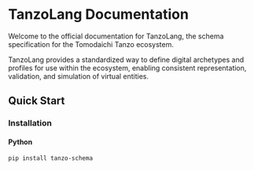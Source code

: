 # TanzoLang Documentation

Welcome to the official documentation for TanzoLang, the schema specification for the Tomodaichi Tanzo ecosystem.

TanzoLang provides a standardized way to define digital archetypes and profiles for use within the ecosystem, enabling consistent representation, validation, and simulation of virtual entities.

## Quick Start

### Installation

#### Python

```bash
pip install tanzo-schema
